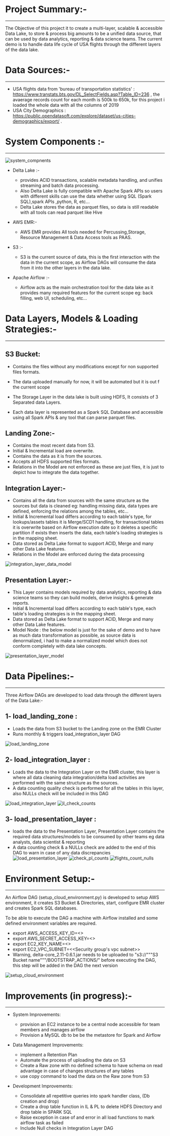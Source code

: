 # Project Summary:-
-----------------
The Objective of this project it to create a multi-layer, scalable & accessible Data Lake, to store & process big amounts to be a unified data source, that can be used by data analytics, reporting & data science teams.
The current demo is to handle data life cycle of USA flights through the different layers of the data lake.

# Data Sources:-
-----------------
- USA flights data from 'bureau of transportation statistics' : https://www.transtats.bts.gov/DL_SelectFields.asp?Table_ID=236 , the avaerage records count for each month is 500k to 650k, for this project i loaded the whole data with all the columns of 2019 
- USA City Demographics : https://public.opendatasoft.com/explore/dataset/us-cities-demographics/export/ .

# System Components :-
------------------------
![system_compnents](https://user-images.githubusercontent.com/20134836/85896142-3f4ced80-b7f8-11ea-8800-955e6c52f7a3.png)
- Delta Lake :-
    - provides ACID transactions, scalable metadata handling, and unifies streaming and batch data processing. 
    - Also Delta Lake is fully compatible with Apache Spark APIs so users with different skills can use the data whether using SQL (Spark SQL),spark APIs ,python, R, etc...
    - Delta Lake stores the data as parquet files, so data is still readable with all tools can read parquet like Hive 

- AWS EMR:-
    - AWS EMR provides All tools needed for Percussing,Storage, Resource Management & Data Access tools as PAAS.

- S3 :-
    - S3 is the current source of data, this is the first interaction with the data in the current scope, as Airflow DAGs will consume the data from it into the other layers in the data lake.
    
- Apache Airflow :-
    - Airflow acts as the main orchestration tool for the data lake as it provides many required features for the current scope eg: back filling, web UI, scheduling, etc...
    
# Data Layers, Models & Loading Strategies:-
------------------
S3 Bucket:
---------
- Contains the files without any modifications except for non supported files formats.
- The data uploaded manually for now, it will be automated but it is out f the current scope


- The Storage Layer in the data lake is built using HDFS, It consists of 3 Separated data Layers.
- Each data layer is represented as a Spark SQL Database and accessible using all Spark APIs & any tool that can parse parquet files.

Landing Zone:-
-------------
- Contains the most recent data from S3.
- Initial & Incremental load are overwrite.
- Contains the data as it is from the sources.
- Accepts all HDFS supported files formats.
- Relations in the Model are not enforced as these are just files, it is just to depict how to integrate the data together.


Integration Layer:-
-------------
- Contains all the data from sources with the same structure as the sources but data is cleaned eg: handling missing data, data types are defined, enforcing the relations among the tables, etc...
- Initial & Incremental load differs according to each table's type, for lookups/assets tables it is Merge/SCD1 handling, for transactional tables it is overwrite based on Airflow execution date so it deletes a specific partition if exists then inserts the data, each table's loading strategies is in the mapping sheet.
- Data stored as Delta Lake format to support ACID, Merge and many other Data Lake features. 
- Relations in the Model are enforced during the data processing

![integration_layer_data_model](https://user-images.githubusercontent.com/20134836/85896258-702d2280-b7f8-11ea-9385-9cb9374adb5a.png)


Presentation Layer:-
-------------
- This Layer contains models required by data analytics, reporting & data science teams so they can build models, derive insights & generate reports.
- Initial & Incremental load differs according to each table's type, each table's loading strategies is in the mapping sheet.
- Data stored as Delta Lake format to support ACID, Merge and many other Data Lake features. 
- Model Node : the below model is just for the sake of demo and to have as much data transformation as possible, as source data is denormalized, i had to make a normalized model which does not conform completely with data lake concepts.

![presentation_layer_model](https://user-images.githubusercontent.com/20134836/85896312-8a670080-b7f8-11ea-95df-beee5c718a3b.png)

# Data Pipelines:-
---------------------------
Three Airflow DAGs are developed to load data through the different layers of the Data Lake:-

1- load_landing_zone : 
------------------------------
- Loads the data from S3 bucket to the Landing zone on the EMR Cluster
- Runs monthly & triggers load_integration_layer DAG

![load_landing_zone](https://user-images.githubusercontent.com/20134836/85896388-a79bcf00-b7f8-11ea-9b8e-3558ca3c22bb.PNG)

2- load_integration_layer : 
------------------------------
- Loads the data to the Integration Layer on the EMR cluster, this layer is where all data cleaning data integration/delta load activities are performed with the same structure as the sources.
- A data counting quality check is performed for all the tables in this layer, also NULLs check will be included in this DAG

![load_integration_layer](https://user-images.githubusercontent.com/20134836/85896423-b8e4db80-b7f8-11ea-9c37-0fc67263307d.PNG)
![il_check_counts](https://user-images.githubusercontent.com/20134836/85896450-c732f780-b7f8-11ea-9d37-063e4d9492b8.PNG "il_check_counts")

3- load_presentation_layer : 
------------------------------
- loads the data to the Presentation Layer, Presentation Layer contains the required data structures/models to be consumed by other teams eg data analysts, data scientist & reporting
- A data counting check & a NULLs check are added to the end of this DAG to warn in case of any data discrepancies
![load_presentation_layer](https://user-images.githubusercontent.com/20134836/85896474-d3b75000-b7f8-11ea-9892-01c1b74a0456.PNG)
![check_pl_counts](https://user-images.githubusercontent.com/20134836/85896500-e03ba880-b7f8-11ea-8b01-199a68666f78.PNG "check_pl_counts")
![flights_count_nulls](https://user-images.githubusercontent.com/20134836/85896534-eb8ed400-b7f8-11ea-859e-de2fe035532b.PNG "flights_count_nulls")

# Environment Setup:-
------------------
An Airflow DAG (setup_cloud_environment.py) is developed to setup AWS environment, it creates S3 Bucket & Directories, start, configure EMR cluster and creates Spark SQL databases.

To be able to execute the DAG a machine with Airflow installed and some defined environment variables are required.

- export AWS_ACCESS_KEY_ID=<<AWS access key should be defined>>
- export AWS_SECRET_ACCESS_KEY=<<AWS secret key should be defined>>
- export EC2_KEY_NAME=<<EC2 key name>>
- export EC2_VPC_SUBNET=<<Security group's vpc subnet>>
- Warning, delta-core_2.11-0.6.1.jar needs to be uploaded to "s3://"""S3 Bucket name"""/BOOTSTRAP_ACTIONS/" before executing the DAG, this step will be added in the DAG the next version

![setup_cloud_environment](https://user-images.githubusercontent.com/20134836/85896551-f5183c00-b7f8-11ea-96a3-7aa1dc99e9ab.PNG)


# Improvements (in progress):-
-----------------------
- System Improvements:

    - provision an EC2 instance to be a central node accessible for team members and manages airflow 
    - Provision a MySQL db to be be the metastore for Spark and Airflow

- Data Management Improvements:

    - implement a Retention Plan
    - Automate the process of uploading the data on S3
    - Create a Raw zone with no defined schema to have schema on read advantage in case of changes structures of any tables
    - use copy command to load the data on the Raw zone from S3


- Development Improvements:

    - Consolidate all repetitive queries into spark handler class, (Db creation and drop)
    - Create a drop table function in IL & PL to delete HDFS Directory and drop table in SPARK SQL
    - Raise exception in case of and error in all load functions to mark airflow task as failed
    - Include Null checks in Integration Layer DAG
